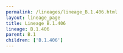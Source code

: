 ```yaml
---
permalink: /lineages/lineage_B.1.406.html
layout: lineage_page
title: Lineage B.1.406
lineage: B.1.406
parent: B.1
children: ['B.1.406']
---
```

